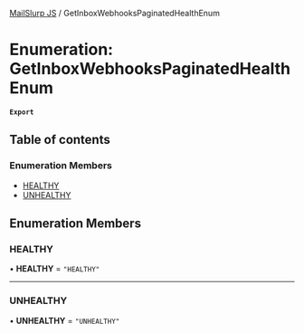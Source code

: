 [MailSlurp JS](../README.md) / GetInboxWebhooksPaginatedHealthEnum

# Enumeration: GetInboxWebhooksPaginatedHealthEnum

**`Export`**

## Table of contents

### Enumeration Members

- [HEALTHY](GetInboxWebhooksPaginatedHealthEnum.md#healthy)
- [UNHEALTHY](GetInboxWebhooksPaginatedHealthEnum.md#unhealthy)

## Enumeration Members

### HEALTHY

• **HEALTHY** = ``"HEALTHY"``

___

### UNHEALTHY

• **UNHEALTHY** = ``"UNHEALTHY"``
